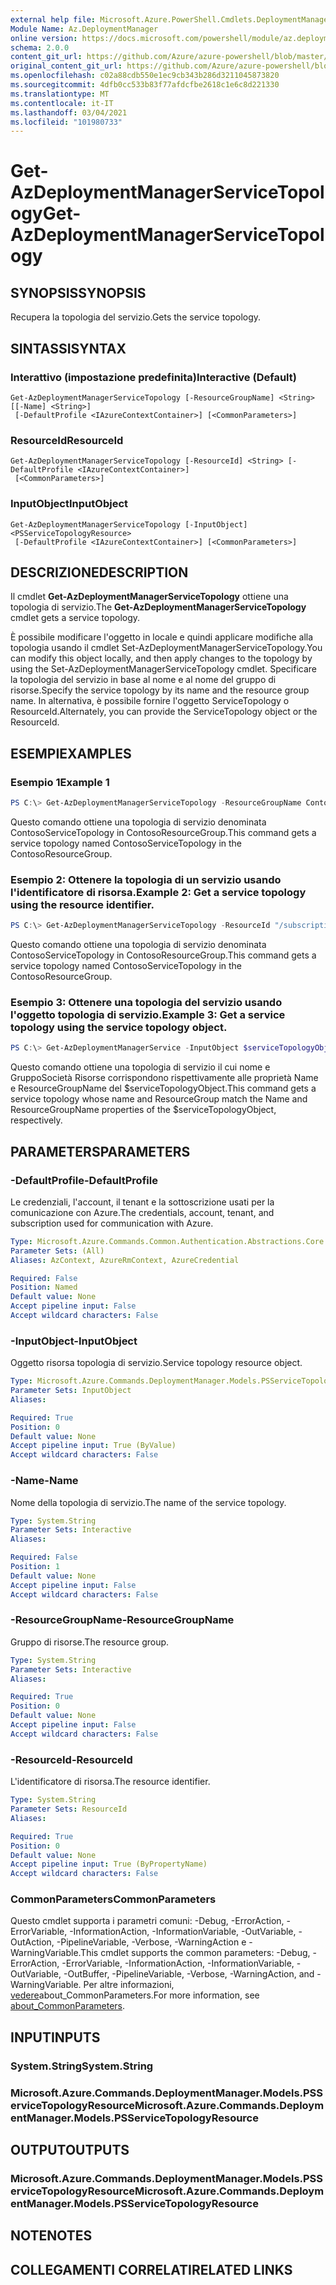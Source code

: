 ```yaml
---
external help file: Microsoft.Azure.PowerShell.Cmdlets.DeploymentManager.dll-Help.xml
Module Name: Az.DeploymentManager
online version: https://docs.microsoft.com/powershell/module/az.deploymentmanager/get-azdeploymentmanagerservicetopology
schema: 2.0.0
content_git_url: https://github.com/Azure/azure-powershell/blob/master/src/DeploymentManager/DeploymentManager/help/Get-AzDeploymentManagerServiceTopology.md
original_content_git_url: https://github.com/Azure/azure-powershell/blob/master/src/DeploymentManager/DeploymentManager/help/Get-AzDeploymentManagerServiceTopology.md
ms.openlocfilehash: c02a88cdb550e1ec9cb343b286d3211045873820
ms.sourcegitcommit: 4dfb0cc533b83f77afdcfbe2618c1e6c8d221330
ms.translationtype: MT
ms.contentlocale: it-IT
ms.lasthandoff: 03/04/2021
ms.locfileid: "101980733"
---
```

# <span data-ttu-id="bef91-101">Get-AzDeploymentManagerServiceTopology</span><span class="sxs-lookup"><span data-stu-id="bef91-101">Get-AzDeploymentManagerServiceTopology</span></span>

## <span data-ttu-id="bef91-102">SYNOPSIS</span><span class="sxs-lookup"><span data-stu-id="bef91-102">SYNOPSIS</span></span>
<span data-ttu-id="bef91-103">Recupera la topologia del servizio.</span><span class="sxs-lookup"><span data-stu-id="bef91-103">Gets the service topology.</span></span>

## <span data-ttu-id="bef91-104">SINTASSI</span><span class="sxs-lookup"><span data-stu-id="bef91-104">SYNTAX</span></span>

### <span data-ttu-id="bef91-105">Interattivo (impostazione predefinita)</span><span class="sxs-lookup"><span data-stu-id="bef91-105">Interactive (Default)</span></span>
```
Get-AzDeploymentManagerServiceTopology [-ResourceGroupName] <String> [[-Name] <String>]
 [-DefaultProfile <IAzureContextContainer>] [<CommonParameters>]
```

### <span data-ttu-id="bef91-106">ResourceId</span><span class="sxs-lookup"><span data-stu-id="bef91-106">ResourceId</span></span>
```
Get-AzDeploymentManagerServiceTopology [-ResourceId] <String> [-DefaultProfile <IAzureContextContainer>]
 [<CommonParameters>]
```

### <span data-ttu-id="bef91-107">InputObject</span><span class="sxs-lookup"><span data-stu-id="bef91-107">InputObject</span></span>
```
Get-AzDeploymentManagerServiceTopology [-InputObject] <PSServiceTopologyResource>
 [-DefaultProfile <IAzureContextContainer>] [<CommonParameters>]
```

## <span data-ttu-id="bef91-108">DESCRIZIONE</span><span class="sxs-lookup"><span data-stu-id="bef91-108">DESCRIPTION</span></span>
<span data-ttu-id="bef91-109">Il cmdlet **Get-AzDeploymentManagerServiceTopology** ottiene una topologia di servizio.</span><span class="sxs-lookup"><span data-stu-id="bef91-109">The **Get-AzDeploymentManagerServiceTopology** cmdlet gets a service topology.</span></span>

<span data-ttu-id="bef91-110">È possibile modificare l'oggetto in locale e quindi applicare modifiche alla topologia usando il cmdlet Set-AzDeploymentManagerServiceTopology.</span><span class="sxs-lookup"><span data-stu-id="bef91-110">You can modify this object locally, and then apply changes to the topology by using the Set-AzDeploymentManagerServiceTopology cmdlet.</span></span>
<span data-ttu-id="bef91-111">Specificare la topologia del servizio in base al nome e al nome del gruppo di risorse.</span><span class="sxs-lookup"><span data-stu-id="bef91-111">Specify the service topology by its name and the resource group name.</span></span> <span data-ttu-id="bef91-112">In alternativa, è possibile fornire l'oggetto ServiceTopology o ResourceId.</span><span class="sxs-lookup"><span data-stu-id="bef91-112">Alternately, you can provide the ServiceTopology object or the ResourceId.</span></span>

## <span data-ttu-id="bef91-113">ESEMPI</span><span class="sxs-lookup"><span data-stu-id="bef91-113">EXAMPLES</span></span>

### <span data-ttu-id="bef91-114">Esempio 1</span><span class="sxs-lookup"><span data-stu-id="bef91-114">Example 1</span></span>
```powershell
PS C:\> Get-AzDeploymentManagerServiceTopology -ResourceGroupName ContosoResourceGroup -Name ContosoServiceTopology
```

<span data-ttu-id="bef91-115">Questo comando ottiene una topologia di servizio denominata ContosoServiceTopology in ContosoResourceGroup.</span><span class="sxs-lookup"><span data-stu-id="bef91-115">This command gets a service topology named ContosoServiceTopology in the ContosoResourceGroup.</span></span>

### <span data-ttu-id="bef91-116">Esempio 2: Ottenere la topologia di un servizio usando l'identificatore di risorsa.</span><span class="sxs-lookup"><span data-stu-id="bef91-116">Example 2: Get a service topology using the resource identifier.</span></span>
```powershell
PS C:\> Get-AzDeploymentManagerServiceTopology -ResourceId "/subscriptions/subscriptionId/resourcegroups/ContosoResourceGroup/providers/Microsoft.DeploymentManager/serviceTopologies/ContosoServiceTopology"
```

<span data-ttu-id="bef91-117">Questo comando ottiene una topologia di servizio denominata ContosoServiceTopology in ContosoResourceGroup.</span><span class="sxs-lookup"><span data-stu-id="bef91-117">This command gets a service topology named ContosoServiceTopology in the ContosoResourceGroup.</span></span>

### <span data-ttu-id="bef91-118">Esempio 3: Ottenere una topologia del servizio usando l'oggetto topologia di servizio.</span><span class="sxs-lookup"><span data-stu-id="bef91-118">Example 3: Get a service topology using the service topology object.</span></span>
```powershell
PS C:\> Get-AzDeploymentManagerService -InputObject $serviceTopologyObject
```

<span data-ttu-id="bef91-119">Questo comando ottiene una topologia di servizio il cui nome e GruppoSocietà Risorse corrispondono rispettivamente alle proprietà Name e ResourceGroupName del $serviceTopologyObject.</span><span class="sxs-lookup"><span data-stu-id="bef91-119">This command gets a service topology whose name and ResourceGroup match the Name and ResourceGroupName properties of the $serviceTopologyObject, respectively.</span></span>

## <span data-ttu-id="bef91-120">PARAMETERS</span><span class="sxs-lookup"><span data-stu-id="bef91-120">PARAMETERS</span></span>

### <span data-ttu-id="bef91-121">-DefaultProfile</span><span class="sxs-lookup"><span data-stu-id="bef91-121">-DefaultProfile</span></span>
<span data-ttu-id="bef91-122">Le credenziali, l'account, il tenant e la sottoscrizione usati per la comunicazione con Azure.</span><span class="sxs-lookup"><span data-stu-id="bef91-122">The credentials, account, tenant, and subscription used for communication with Azure.</span></span>

```yaml
Type: Microsoft.Azure.Commands.Common.Authentication.Abstractions.Core.IAzureContextContainer
Parameter Sets: (All)
Aliases: AzContext, AzureRmContext, AzureCredential

Required: False
Position: Named
Default value: None
Accept pipeline input: False
Accept wildcard characters: False
```

### <span data-ttu-id="bef91-123">-InputObject</span><span class="sxs-lookup"><span data-stu-id="bef91-123">-InputObject</span></span>
<span data-ttu-id="bef91-124">Oggetto risorsa topologia di servizio.</span><span class="sxs-lookup"><span data-stu-id="bef91-124">Service topology resource object.</span></span>

```yaml
Type: Microsoft.Azure.Commands.DeploymentManager.Models.PSServiceTopologyResource
Parameter Sets: InputObject
Aliases:

Required: True
Position: 0
Default value: None
Accept pipeline input: True (ByValue)
Accept wildcard characters: False
```

### <span data-ttu-id="bef91-125">-Name</span><span class="sxs-lookup"><span data-stu-id="bef91-125">-Name</span></span>
<span data-ttu-id="bef91-126">Nome della topologia di servizio.</span><span class="sxs-lookup"><span data-stu-id="bef91-126">The name of the service topology.</span></span>

```yaml
Type: System.String
Parameter Sets: Interactive
Aliases:

Required: False
Position: 1
Default value: None
Accept pipeline input: False
Accept wildcard characters: False
```

### <span data-ttu-id="bef91-127">-ResourceGroupName</span><span class="sxs-lookup"><span data-stu-id="bef91-127">-ResourceGroupName</span></span>
<span data-ttu-id="bef91-128">Gruppo di risorse.</span><span class="sxs-lookup"><span data-stu-id="bef91-128">The resource group.</span></span>

```yaml
Type: System.String
Parameter Sets: Interactive
Aliases:

Required: True
Position: 0
Default value: None
Accept pipeline input: False
Accept wildcard characters: False
```

### <span data-ttu-id="bef91-129">-ResourceId</span><span class="sxs-lookup"><span data-stu-id="bef91-129">-ResourceId</span></span>
<span data-ttu-id="bef91-130">L'identificatore di risorsa.</span><span class="sxs-lookup"><span data-stu-id="bef91-130">The resource identifier.</span></span>

```yaml
Type: System.String
Parameter Sets: ResourceId
Aliases:

Required: True
Position: 0
Default value: None
Accept pipeline input: True (ByPropertyName)
Accept wildcard characters: False
```

### <span data-ttu-id="bef91-131">CommonParameters</span><span class="sxs-lookup"><span data-stu-id="bef91-131">CommonParameters</span></span>
<span data-ttu-id="bef91-132">Questo cmdlet supporta i parametri comuni: -Debug, -ErrorAction, -ErrorVariable, -InformationAction, -InformationVariable, -OutVariable, -OutAction, -PipelineVariable, -Verbose, -WarningAction e -WarningVariable.</span><span class="sxs-lookup"><span data-stu-id="bef91-132">This cmdlet supports the common parameters: -Debug, -ErrorAction, -ErrorVariable, -InformationAction, -InformationVariable, -OutVariable, -OutBuffer, -PipelineVariable, -Verbose, -WarningAction, and -WarningVariable.</span></span> <span data-ttu-id="bef91-133">Per altre informazioni, [vedere](http://go.microsoft.com/fwlink/?LinkID=113216)about_CommonParameters.</span><span class="sxs-lookup"><span data-stu-id="bef91-133">For more information, see [about_CommonParameters](http://go.microsoft.com/fwlink/?LinkID=113216).</span></span>

## <span data-ttu-id="bef91-134">INPUT</span><span class="sxs-lookup"><span data-stu-id="bef91-134">INPUTS</span></span>

### <span data-ttu-id="bef91-135">System.String</span><span class="sxs-lookup"><span data-stu-id="bef91-135">System.String</span></span>

### <span data-ttu-id="bef91-136">Microsoft.Azure.Commands.DeploymentManager.Models.PSServiceTopologyResource</span><span class="sxs-lookup"><span data-stu-id="bef91-136">Microsoft.Azure.Commands.DeploymentManager.Models.PSServiceTopologyResource</span></span>

## <span data-ttu-id="bef91-137">OUTPUT</span><span class="sxs-lookup"><span data-stu-id="bef91-137">OUTPUTS</span></span>

### <span data-ttu-id="bef91-138">Microsoft.Azure.Commands.DeploymentManager.Models.PSServiceTopologyResource</span><span class="sxs-lookup"><span data-stu-id="bef91-138">Microsoft.Azure.Commands.DeploymentManager.Models.PSServiceTopologyResource</span></span>

## <span data-ttu-id="bef91-139">NOTE</span><span class="sxs-lookup"><span data-stu-id="bef91-139">NOTES</span></span>

## <span data-ttu-id="bef91-140">COLLEGAMENTI CORRELATI</span><span class="sxs-lookup"><span data-stu-id="bef91-140">RELATED LINKS</span></span>
